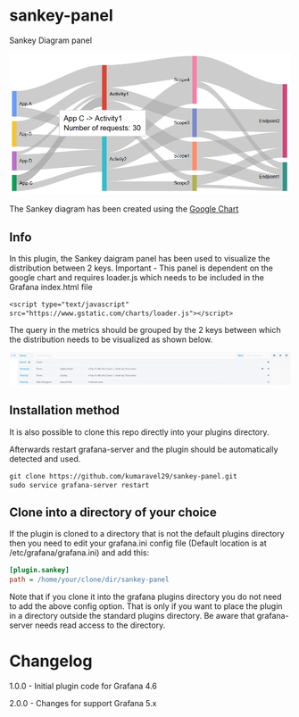 # sankey-panel
Sankey Diagram panel

![](./src/img/sankey_diagram_logo_large.png)

The Sankey diagram has been created using the [Google Chart](https://developers.google.com/chart/interactive/docs/gallery/sankey)

## Info
In this plugin, the Sankey daigram panel has been used to visualize the distribution between 2 keys. 
Important - This panel is dependent on the google chart and requires loader.js which needs to be included in the Grafana index.html file
```
<script type="text/javascript" src="https://www.gstatic.com/charts/loader.js"></script>
```

The query in the metrics should be grouped by the 2 keys between which the distribution needs to be visualized as shown below. 

![](./src/img/sankey-panel-query-example.png)

## Installation method

It is also possible to clone this repo directly into your plugins directory.

Afterwards restart grafana-server and the plugin should be automatically detected and used.

```
git clone https://github.com/kumaravel29/sankey-panel.git
sudo service grafana-server restart
```

## Clone into a directory of your choice

If the plugin is cloned to a directory that is not the default plugins directory then you need to edit your grafana.ini config file (Default location is at /etc/grafana/grafana.ini) and add this:

```ini
[plugin.sankey]
path = /home/your/clone/dir/sankey-panel
```

Note that if you clone it into the grafana plugins directory you do not need to add the above config option. That is only
if you want to place the plugin in a directory outside the standard plugins directory. Be aware that grafana-server
needs read access to the directory.

# Changelog

1.0.0 - Initial plugin code for Grafana 4.6

2.0.0 - Changes for support Grafana 5.x
